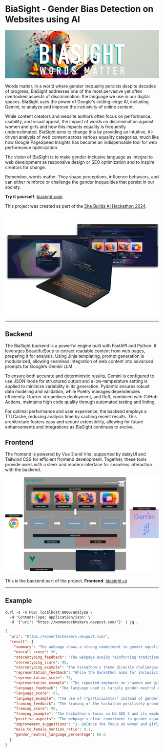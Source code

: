# BiaSight - Gender Bias Detection on Websites using AI

![logo](doc/logo.png)

Words matter. In a world where gender inequality persists despite decades of progress, BiaSight addresses one of the
most pervasive yet often overlooked aspects of discrimination: the language we use in our digital spaces. BiaSight uses
the power of Google's cutting-edge AI, including Gemini, to analyze and improve the inclusivity of online content.

While content creators and website authors often focus on performance, usability, and visual appeal, the impact of words
on discrimination against women and girls and how this impacts equality is frequently underestimated. BiaSight aims to
change this by providing an intuitive, AI-driven analysis of web content across various equality categories, much like
how Google PageSpeed Insights has become an indispensable tool for web performance optimization.

The vision of BiaSight is to make gender-inclusive language as integral to web development as responsive design or SEO
optimization and to inspire creators for change.

Remember, words matter. They shape perceptions, influence behaviors, and can either reinforce or challenge the gender
inequalities that persist in our society.

**Try it yourself**: [biasight.com](https://biasight.com/)

This project was created as part of the [She Builds AI Hackathon 2024](https://womentechmakers.devpost.com/).

![mockup](doc/mockup.png)

---

## Backend

The BiaSight backend is a powerful engine built with FastAPI and Python. It leverages BeautifulSoup to extract readable
content from web pages, preparing it for analysis. Using Jinja templating, prompt generation is modularized, allowing
seamless integration of web content into advanced prompts for Google’s Gemini LLM.

To ensure both accurate and deterministic results, Gemini is configured to use JSON mode for structured output and a
low-temperature setting is applied to minimize variability in its generation. Pydantic ensures robust data modeling and
validation, while Poetry manages dependencies efficiently. Docker streamlines deployment, and Ruff, combined with
GitHub Actions, maintains high code quality through automated testing and linting.

For optimal performance and user experience, the backend employs a TTLCache, reducing analysis time by caching recent
results. This architecture fosters easy and secure extensibility, allowing for future enhancements and integrations as
BiaSight continues to evolve.

## Frontend

The frontend is powered by Vue 3 and Vite, supported by daisyUI and Tailwind CSS for efficient frontend development.
Together, these tools provide users with a sleek and modern interface for seamless interaction with the backend.

![architecture](doc/architecture.png)

This is the backend part of the project. **Frontend**: [biasight-ui](https://github.com/vojay-dev/biasight-ui)

---

## Example

```shell
curl -s -X POST localhost:8000/analyze \
  -H 'Content-Type: application/json' \
  -d '{"uri": "https://womentechmakers.devpost.com/"}' | jq .
```

```json
{
  "uri": "https://womentechmakers.devpost.com/",
  "result": {
    "summary": "The webpage shows a strong commitment to gender equality through its focus on a hackathon addressing UN SDG 5.  However, while the language used is largely inclusive, the high number of mentions related to women and girls compared to men could be perceived as unbalanced.  Further improvements could enhance the overall inclusivity.",
    "overall_score": 96,
    "stereotyping_feedback": "The webpage avoids reinforcing traditional gender stereotypes. The focus is on addressing gender inequality, not perpetuating it.",
    "stereotyping_score": 95,
    "stereotyping_example": "The hackathon's theme directly challenges gender inequality by focusing on UN SDG 5.",
    "representation_feedback": "While the hackathon aims for inclusivity, the overwhelming focus on women and girls in the description might inadvertently overshadow the participation of other genders.",
    "representation_score": 75,
    "representation_example": "The repeated emphasis on \"women and girls\" in the description and prize categories.",
    "language_feedback": "The language used is largely gender-neutral and inclusive, using terms like \"participants\" instead of gendered terms. However, the frequent mention of \"women and girls\" could be balanced.",
    "language_score": 85,
    "language_example": "The use of \"participants\" instead of gender-specific terms like \"participants\" and the explicit statement that the hackathon is open to all genders.",
    "framing_feedback": "The framing of the hackathon positively promotes gender equality and empowerment.  There is no victim-blaming or minimization of women's experiences.",
    "framing_score": 90,
    "framing_example": "The hackathon's focus on UN SDG 5 and its emphasis on addressing real-world challenges faced by women and girls.",
    "positive_aspects": "The webpage's clear commitment to gender equality through its focus on a hackathon addressing UN SDG 5 is commendable. The use of inclusive language and the explicit statement welcoming participants of all genders are positive steps.",
    "improvement_suggestions": "1. Balance the focus on women and girls with more inclusive language that acknowledges the participation and contributions of all genders. 2.  Highlight success stories and contributions from participants of all genders in promotional materials. 3.  Ensure that judging criteria are equally applicable and unbiased towards all participants regardless of gender.",
    "male_to_female_mention_ratio": 0.1,
    "gender_neutral_language_percentage": 80.0
  }
}
```
